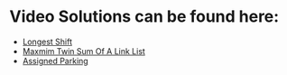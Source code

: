 # Video Solutions can be found here:

* [Longest Shift](https://youtu.be/jJZjIQpxnzY)
* [Maxmim Twin Sum Of A Link List](https://youtu.be/u95EqCjgiQQ)
* [Assigned Parking](https://youtu.be/FeyTaUoN59E)
